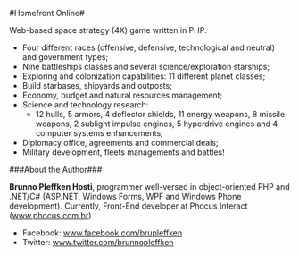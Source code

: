 #Homefront Online#

Web-based space strategy (4X) game written in PHP.

* Four different races (offensive, defensive, technological and neutral) and government types;
* Nine battleships classes and several science/exploration starships;
* Exploring and colonization capabilities: 11 different planet classes;
* Build starbases, shipyards and outposts;
* Economy, budget and natural resources management;
* Science and technology research:
  * 12 hulls, 5 armors, 4 deflector shields, 11 energy weapons, 8 missile weapons, 2 sublight impulse engines, 5 hyperdrive engines and 4 computer systems enhancements;
* Diplomacy office, agreements and commercial deals;
* Military development, fleets managements and battles!


###About the Author###

**Brunno Pleffken Hosti**, programmer well-versed in object-oriented PHP and .NET/C# (ASP.NET, Windows Forms, WPF and Windows Phone development). Currently, Front-End developer at Phocus Interact (www.phocus.com.br).

* Facebook: www.facebook.com/brupleffken
* Twitter: www.twitter.com/brunnopleffken
